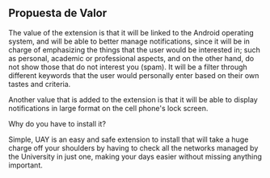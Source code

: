 ## Propuesta de Valor

The value of the extension is that it will be linked to the Android operating system, and will be able to better manage notifications, since it will be in charge of emphasizing the things that the user would be interested in; such as personal, academic or professional aspects, and on the other hand, do not show those that do not interest you (spam). It will be a filter through different keywords that the user would personally enter based on their own tastes and criteria.

Another value that is added to the extension is that it will be able to display notifications in large format on the cell phone's lock screen.


Why do you have to install it?

Simple, UAY is an easy and safe extension to install that will take a huge charge off your shoulders by having to check all the networks managed by the University in just one, making your days easier without missing anything important.